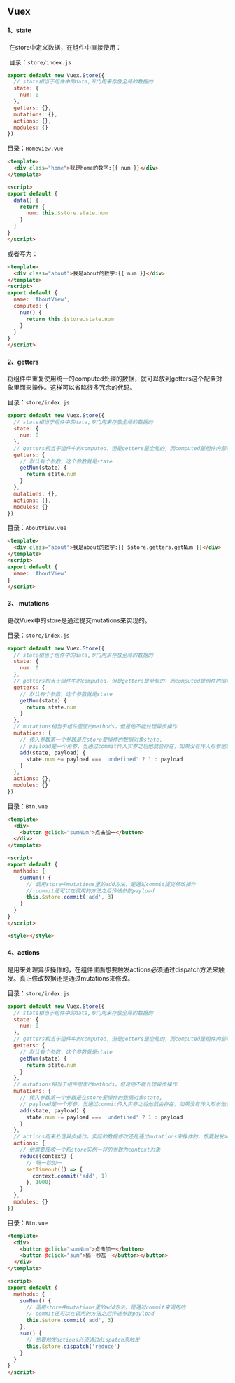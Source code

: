 ## Vuex

#### 1、state

​	在store中定义数据，在组件中直接使用：

​	目录：`store/index.js`

```js
export default new Vuex.Store({
  // state相当于组件中的data,专门用来存放全局的数据的
  state: {
    num: 0
  },
  getters: {},
  mutations: {},
  actions: {},
  modules: {}
})
```

目录：`HomeView.vue`

```html
<template>
  <div class="home">我是home的数字:{{ num }}</div>
</template>

<script>
export default {
  data() {
    return {
      num: this.$store.state.num
    }
  }
}
</script>
```

或者写为：

```html
<template>
  <div class="about">我是about的数字:{{ num }}</div>
</template>
<script>
export default {
  name: 'AboutView',
  computed: {
    num() {
      return this.$store.state.num
    }
  }
}
</script>
```

#### 2、getters

将组件中重复使用统一的computed处理的数据，就可以放到getters这个配置对象里面来操作。这样可以省略很多冗余的代码。

目录：`store/index.js`

```js
export default new Vuex.Store({
  // state相当于组件中的data,专门用来存放全局的数据的
  state: {
    num: 0
  },
  // getters相当于组件中的computed，但是getters是全局的，而computed是组件内部使用的
  getters: {
    // 默认有个参数，这个参数就是state
    getNum(state) {
      return state.num
    }
  },
  mutations: {},
  actions: {},
  modules: {}
})
```

目录：`AboutView.vue`

```html
<template>
  <div class="about">我是about的数字:{{ $store.getters.getNum }}</div>
</template>
<script>
export default {
  name: 'AboutView'
}
</script>
```

#### 3、 mutations

更改Vuex中的store是通过提交mutations来实现的。

目录：`store/index.js`

```js
export default new Vuex.Store({
  // state相当于组件中的data,专门用来存放全局的数据的
  state: {
    num: 0
  },
  // getters相当于组件中的computed，但是getters是全局的，而computed是组件内部使用的
  getters: {
    // 默认有个参数，这个参数就是state
    getNum(state) {
      return state.num
    }
  },
  // mutations相当于组件里面的methods，但是他不能处理异步操作
  mutations: {
    // 传入参数第一个参数是在store要操作的数据对象state,
    // payload是一个形参，当通过commit传入实参之后他就会存在，如果没有传入形参他就是undefined
    add(state, payload) {
      state.num += payload === 'undefined' ? 1 : payload
    }
  },
  actions: {},
  modules: {}
})
```

目录：`Btn.vue`

```html
<template>
  <div>
    <button @click="sumNum">点击加一</button>
  </div>
</template>

<script>
export default {
  methods: {
    sumNum() {
      // 调用store中mutations里的add方法，是通过commit提交修改操作
      // commit还可以在调用的方法之后传递参数payload
      this.$store.commit('add', 3)
    }
  }
}
</script>

<style></style>

```

#### 4、actions

是用来处理异步操作的，在组件里面想要触发actions必须通过dispatch方法来触发。真正修改数据还是通过mutations来修改。

目录：`store/index.js`

```js
export default new Vuex.Store({
  // state相当于组件中的data,专门用来存放全局的数据的
  state: {
    num: 0
  },
  // getters相当于组件中的computed，但是getters是全局的，而computed是组件内部使用的
  getters: {
    // 默认有个参数，这个参数就是state
    getNum(state) {
      return state.num
    }
  },
  // mutations相当于组件里面的methods，但是他不能处理异步操作
  mutations: {
    // 传入参数第一个参数是在store要操作的数据对象state,
    // payload是一个形参，当通过commit传入实参之后他就会存在，如果没有传入形参他就是undefined
    add(state, payload) {
      state.num += payload === 'undefined' ? 1 : payload
    }
  },
  // actions用来处理异步操作，实际的数据修改还是通过mutations来操作的，想要触发actions需要dispatch他来触发
  actions: {
    // 他需要接收一个和store实例一样的参数为context对象
    reduce(context) {
      // 隔一秒加一
      setTimeout(() => {
        context.commit('add', 1)
      }, 1000)
    }
  },
  modules: {}
})
```

目录：`Btn.vue`

```html
<template>
  <div>
    <button @click="sumNum">点击加一</button>
    <button @click="sum">隔一秒加一</button></button>
  </div>
</template>

<script>
export default {
  methods: {
    sumNum() {
      // 调用store中mutations里的add方法，是通过commit来调用的
      // commit还可以在调用的方法之后传递参数payload
      this.$store.commit('add', 3)
    },
    sum() {
      // 想要触发actions必须通过dispatch来触发
      this.$store.dispatch('reduce')
    }
  }
}
</script>
```

